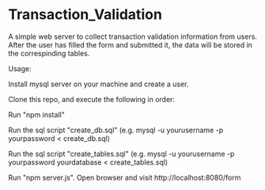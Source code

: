 # Transaction_Validation
A simple web server to collect transaction validation information from users. After the user has filled the form and submitted it, the data will be stored in the correspinding tables.

Usage:

Install mysql server on your machine and create a user.

Clone this repo, and execute the following in order:

Run "npm install"

Run the sql script "create_db.sql" (e.g. mysql -u yourusername -p yourpassword < create_db.sql)

Run the sql script "create_tables.sql" (e.g. mysql -u yourusername -p yourpassword yourdatabase < create_tables.sql)

Run "npm server.js". Open browser and visit http://localhost:8080/form
